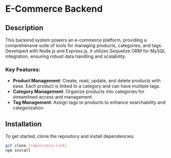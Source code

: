 # E-Commerce Backend

## Description

This backend system powers an e-commerce platform, providing a comprehensive suite of tools for managing products, categories, and tags. Developed with Node.js and Express.js, it utilizes Sequelize ORM for MySQL integration, ensuring robust data handling and scalability.

### Key Features:

- **Product Management**: Create, read, update, and delete products with ease. Each product is linked to a category and can have multiple tags.
- **Category Management**: Organize products into categories for streamlined access and management.
- **Tag Management**: Assign tags to products to enhance searchability and categorization.

## Installation

To get started, clone the repository and install dependencies:

```bash
git clone [repository-link]
npm install
```
